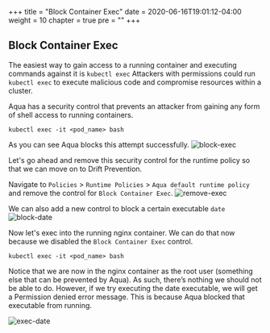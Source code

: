 +++
title = "Block Container Exec"
date = 2020-06-16T19:01:12-04:00
weight = 10
chapter = true
pre = "<b></b>"
+++

## Block Container Exec
The easiest way to gain access to a running container and executing commands against it is ```kubectl exec``` 
Attackers with permissions could run ```kubectl exec``` to execute malicious code and compromise resources within a cluster.

Aqua has a security control that prevents an attacker from gaining any form of shell access to running containers. 

```shell
kubectl exec -it <pod_name> bash
```

As you can see Aqua blocks this attempt successfully.
![block-exec](/images/runtime_security/block-exec.png)

Let's go ahead and remove this security control for the runtime policy so that we can move on to Drift Prevention.

Navigate to ```Policies``` > ```Runtime Policies``` > ```Aqua default runtime policy``` and remove the control for ```Block Container Exec```.
![remove-exec](/images/runtime_security/remove-exec.png)

We can also add a new control to block a certain executable ```date```
![block-date](/images/runtime_security/block-date.png)

Now let's exec into the running nginx container. We can do that now because we disabled the `Block Container Exec` control.

```shell
kubectl exec -it <pod_name> bash
```

Notice that we are now in the nginx container as the root user (something else that can be prevented by Aqua). As such, there’s nothing we should not be able to do. However, if we try executing the date executable, we will get a Permission denied error message. This is because Aqua blocked that executable from running.

![exec-date](/images/runtime_security/exec-date.png)
